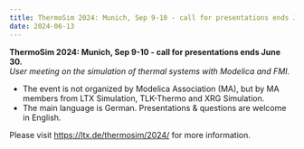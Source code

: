 ```yaml
---
title: ThermoSim 2024: Munich, Sep 9-10 - call for presentations ends June 30.
date: 2024-06-13
---
```


<b>ThermoSim 2024: Munich, Sep 9-10 - call for presentations ends June 30.</b><br>
*User meeting on the simulation of thermal systems with Modelica and FMI.*

- The event is not organized by Modelica Association (MA), but by MA members from LTX Simulation, TLK-Thermo and XRG Simulation.
- The main language is German. Presentations & questions are welcome in English.

Please visit https://ltx.de/thermosim/2024/ for more information.
